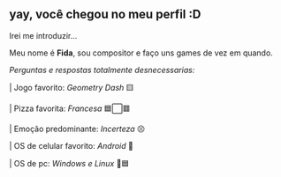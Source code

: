 ## yay, você chegou no meu perfil :D
Irei me introduzir...

Meu nome é **Fida**, sou compositor e faço uns games de vez em quando.

_Perguntas e respostas totalmente desnecessarias:_

|  Jogo favorito: _Geometry Dash_ 🟨

|  Pizza favorita: _Francesa_ 🟦⬜🟥

|  Emoção predominante: _Incerteza_ 😣

|  OS de celular favorito: _Android_ 🤖

|  OS de pc: _Windows e Linux_ 🐧🟦

